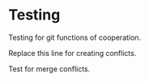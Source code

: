 # Testing
Testing for git functions of cooperation.

Replace this line for creating conflicts.

Test for merge conflicts.
